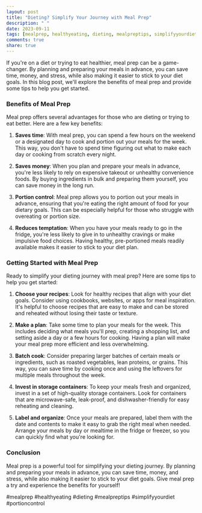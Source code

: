 ```yaml
---
layout: post
title: "Dieting? Simplify Your Journey with Meal Prep"
description: " "
date: 2023-09-11
tags: [mealprep, healthyeating, dieting, mealpreptips, simplifyyourdiet, portioncontrol]
comments: true
share: true
---
```


If you're on a diet or trying to eat healthier, meal prep can be a game-changer. By planning and preparing your meals in advance, you can save time, money, and stress, while also making it easier to stick to your diet goals. In this blog post, we'll explore the benefits of meal prep and provide some tips to help you get started. 

### Benefits of Meal Prep
Meal prep offers several advantages for those who are dieting or trying to eat better. Here are a few key benefits:

1. **Saves time**: With meal prep, you can spend a few hours on the weekend or a designated day to cook and portion out your meals for the week. This way, you don't have to spend time figuring out what to make each day or cooking from scratch every night.

2. **Saves money**: When you plan and prepare your meals in advance, you're less likely to rely on expensive takeout or unhealthy convenience foods. By buying ingredients in bulk and preparing them yourself, you can save money in the long run.

3. **Portion control**: Meal prep allows you to portion out your meals in advance, ensuring that you're eating the right amount of food for your dietary goals. This can be especially helpful for those who struggle with overeating or portion size.

4. **Reduces temptation**: When you have your meals ready to go in the fridge, you're less likely to give in to unhealthy cravings or make impulsive food choices. Having healthy, pre-portioned meals readily available makes it easier to stick to your diet plan.

### Getting Started with Meal Prep
Ready to simplify your dieting journey with meal prep? Here are some tips to help you get started:

1. **Choose your recipes**: Look for healthy recipes that align with your diet goals. Consider using cookbooks, websites, or apps for meal inspiration. It's helpful to choose recipes that are easy to make and can be stored and reheated without losing their taste or texture.

2. **Make a plan**: Take some time to plan your meals for the week. This includes deciding what meals you'll prep, creating a shopping list, and setting aside a day or a few hours for cooking. Having a plan will make your meal prep more efficient and less overwhelming.

3. **Batch cook**: Consider preparing larger batches of certain meals or ingredients, such as roasted vegetables, lean proteins, or grains. This way, you can save time by cooking once and using the leftovers for multiple meals throughout the week.

4. **Invest in storage containers**: To keep your meals fresh and organized, invest in a set of high-quality storage containers. Look for containers that are microwave-safe, leak-proof, and dishwasher-friendly for easy reheating and cleaning.

5. **Label and organize**: Once your meals are prepared, label them with the date and contents to make it easy to grab the right meal when needed. Arrange your meals by day or mealtime in the fridge or freezer, so you can quickly find what you're looking for.

### Conclusion
Meal prep is a powerful tool for simplifying your dieting journey. By planning and preparing your meals in advance, you can save time, money, and stress, while also making it easier to stick to your diet goals. Give meal prep a try and experience the benefits for yourself!

\#mealprep #healthyeating #dieting #mealpreptips #simplifyyourdiet #portioncontrol